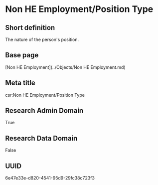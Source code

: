 # Non HE Employment/Position Type
## Short definition
The nature of the person's position.
## Base page
[Non HE Employment](../Objects/Non HE Employment.md)
## Meta title
csr:Non HE Employment/Position Type
## Research Admin Domain
True
## Research Data Domain
False
## UUID
6e47e33e-d820-4541-95d9-29fc38c723f3
